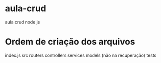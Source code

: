 # aula-crud
aula crud node js

# Ordem de criação dos arquivos

index.js
src
routers
controllers
services
models (não na recuperação)
tests